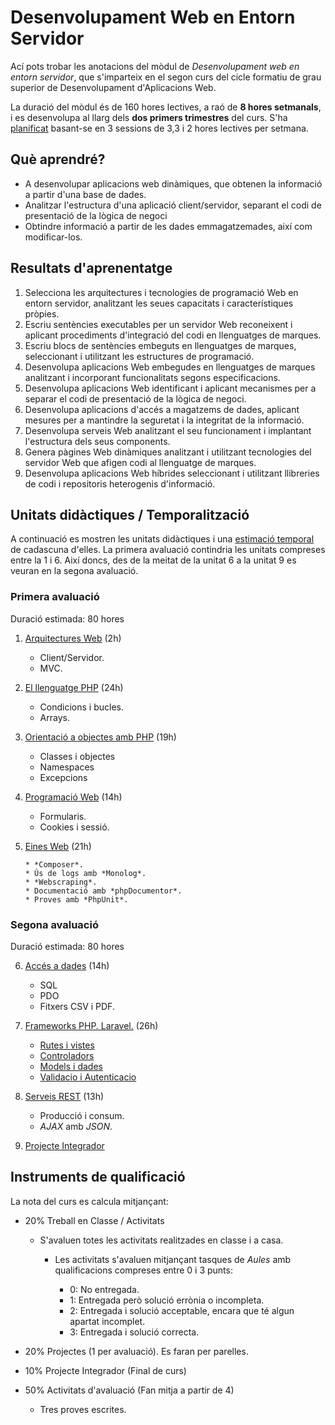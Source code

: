 # Desenvolupament Web en Entorn Servidor

Ací pots trobar les anotacions del mòdul de *Desenvolupament web en entorn servidor*, que s'imparteix en el segon curs del cicle formatiu de grau superior de Desenvolupament d'Aplicacions Web.

La duració del mòdul és de 160 hores lectives, a raó de **8 hores setmanals**, i es desenvolupa al llarg dels **dos primers trimestres** del curs. S'ha [planificat](planning.md) basant-se en 3 sessions de 3,3 i 2 hores lectives per setmana.

## Què aprendré?

* A desenvolupar aplicacions web dinàmiques, que obtenen la informació a partir d'una base de dades.
* Analitzar l'estructura d'una aplicació client/servidor, separant el codi de presentació de la lògica de negoci
* Obtindre informació a partir de les dades emmagatzemades, així com modificar-los.

## Resultats d'aprenentatge

1. Selecciona les arquitectures i tecnologies de programació Web en entorn servidor, analitzant les seues capacitats i característiques pròpies.
2. Escriu sentències executables per un servidor Web reconeixent i aplicant procediments d'integració del codi en llenguatges de marques.
3. Escriu blocs de sentències embeguts en llenguatges de marques, seleccionant i utilitzant les estructures de programació.
4. Desenvolupa aplicacions Web embegudes en llenguatges de marques analitzant i incorporant funcionalitats segons especificacions.
5. Desenvolupa aplicacions Web identificant i aplicant mecanismes per a separar el codi de presentació de la lògica de negoci.
6. Desenvolupa aplicacions d'accés a magatzems de dades, aplicant mesures per a mantindre la seguretat i la integritat de la informació.
7. Desenvolupa serveis Web analitzant el seu funcionament i implantant l'estructura dels seus components.
8. Genera pàgines Web dinàmiques analitzant i utilitzant tecnologies del servidor Web que afigen codi al llenguatge de marques.
9. Desenvolupa aplicacions Web híbrides seleccionant i utilitzant llibreries de codi i repositoris heterogenis d'informació.

## Unitats didàctiques / Temporalització

A continuació es mostren les unitats didàctiques i una [estimació temporal](planning.md) de cadascuna d'elles.
La primera avaluació contindria les unitats compreses entre la 1 i 6. Així doncs, des de la meitat de la unitat 6 a la unitat 9 es veuran en la segona avaluació.


### Primera avaluació

Duració estimada: 80 hores

1. [Arquitectures Web](01arquitecturas.md) (2h)

     * Client/Servidor. 
     * MVC.

2. [El llenguatge PHP](02php.md) (24h)
   
     * Condicions i bucles.
     * Arrays.

3. [Orientació a objectes amb PHP](03phpoo.md) (19h)

     * Classes i objectes 
     * Namespaces
     * Excepcions
   
4. [Programació Web](04web.md) (14h)

     * Formularis.
     * Cookies i sessió.

5. [Eines Web](05herramientas.md) (21h)

       * *Composer*.
       * Ús de logs amb *Monolog*.
       * *Webscraping*.
       * Documentació amb *phpDocumentor*.
       * Proves amb *PhpUnit*.

### Segona avaluació

Duració estimada: 80 hores

6. [Accés a dades](06accesoDatos.md) (14h)

     * SQL
     * PDO
     * Fitxers CSV i PDF.

   
7. [Frameworks PHP. Laravel.](07frameworks.md) (26h)
   
     * [Rutes i vistes](07laravelRutesVistes.md)
     * [Controladors](07laravelControladors.md)
     * [Models i dades](07laravelModelsDades.md)
     * [Validacio i Autenticacio](07laravelValidacioAutenticacio.md)
     

8. [Serveis REST](08laravelRestFull.md) (13h)

    * Producció i consum.
    * *AJAX* amb *JSON*.
   

9. [Projecte Integrador](09mailLaravel.md)


## Instruments de qualificació

La nota del curs es calcula mitjançant:

  * 20% Treball en Classe / Activitats
    * S'avaluen totes les activitats realitzades en classe i a casa. 
      * Les activitats s'avaluen mitjançant tasques de *Aules* amb qualificacions compreses entre 0 i 3 punts:
      
         * 0: No entregada.
         * 1: Entregada però solució errònia o incompleta.
         * 2: Entregada i solució acceptable, encara que té algun apartat incomplet.
         * 3: Entregada i solució correcta.
    
  * 20% Projectes (1 per avaluació). Es faran per parelles.
  * 10% Projecte Integrador (Final de curs)

  * 50% Activitats d'avaluació (Fan mitja a partir de 4)
     * Tres proves escrites.

